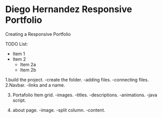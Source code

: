 # Diego Hernandez Responsive Portfolio

Creating a Responsive Portfolio


TODO List:

* Item 1
* Item 2
  * Item 2a
  * Item 2b


1.build the project.
	-create the folder.
	-adding files.
	-connecting files.
2.Navbar.
	-links and a name.

3. Portafolio Item grid.
	-images.
	-titles.
	-descriptions.
	-animations.
	-java script.

4. about page.
	-image.
	-split column.
	-content.

